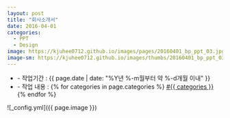 ```yaml
---
layout: post
title: "회사소개서"
date: 2016-04-01
categories:
  - PPT
  - Design
image: https://kjuhee0712.github.io/images/pages/20160401_bp_ppt_03.jpg
image-sm: https://kjuhee0712.github.io/images/thumbs/20160401_bp_ppt_03.jpg
---
```


<ul class="inform">
	<li class="preview__date" itemprop="datePublished" datetime="{{ page.date | date_to_xmlschema }}">- 작업기간 : {{ page.date | date: "%Y년 %-m월부터 약 %-d개월 이내" }}</li>
	<li class="preview__catetory" itemprop="catetory">- 작업 내용 :
		{% for categories in page.categories %}
           <a href="/category/{{ categories }}/">#{{ categories }}</a>     
      	{% endfor %}</li>
</ul>

![_config.yml]({{ page.image }})



